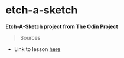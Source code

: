 # etch-a-sketch

**Etch-A-Sketch project from The Odin Project**

>Sources
- Link to lesson [here](https://www.theodinproject.com/lessons/foundations-etch-a-sketch)